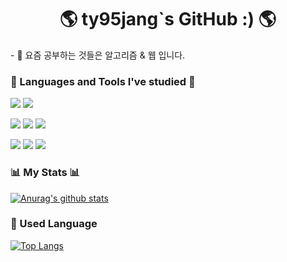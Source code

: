 <div align=center>
  
</div>

<h1 align="center">🌎 ty95jang`s GitHub :) 🌎</h1>
<div>- 🌱 요즘 공부하는 것들은 알고리즘 & 웹 입니다. </div>


<h3>💯 Languages and Tools I've studied 💯</h3>

<div />
<img src="https://img.shields.io/badge/Java-007396?style=flat-square&logo=Java&logoColor=white"/></a>
<img src="https://img.shields.io/badge/MySQL-FFA200?style=flat-square&logo=MySQL&logoColor=black"/></a> <div />

<img src="https://img.shields.io/badge/HTML5-E34F26?style=flat-square&logo=HTML5&logoColor=white"/></a> 
<img src="https://img.shields.io/badge/CSS3-1572B6?style=flat-square&logo=CSS3&logoColor=white"/></a>
<img src="https://img.shields.io/badge/JavaScript-F7DF1E?style=flat-square&logo=JavaScript&logoColor=black"/></a><div />

<img src="https://img.shields.io/badge/jQuery-0769AD?style=flat-square&logo=jQuery&logoColor=white"/></a> 
<img src="https://img.shields.io/badge/Node.js-339933?style=flat-square&logo=Node.js&logoColor=white"/></a>
<img src="https://img.shields.io/badge/Vue.js-4fc08d?style=flat-square&logo=Vue.js&logoColor=white"/></a> <div />

### 📊 My Stats 📊

[![Anurag's github stats](https://github-readme-stats.vercel.app/api?username=ty95jang)](https://github.com/anuraghazra/github-readme-stats)

### 🧾 Used Language

[![Top Langs](https://github-readme-stats.vercel.app/api/top-langs/?username=ty95jang&layout=compact)](https://github.com/anuraghazra/github-readme-stats)
